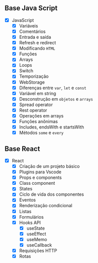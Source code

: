 ## Base Java Script 

- [x] JavaScript
    - [x] Variáveis
    - [x] Comentários
    - [x] Entrada e saída
    - [x] Refresh e redirect
    - [x] Modificando `HTML`
    - [x] Funções
    - [x] Arrays
    - [x] Loops
    - [x] Switch
    - [x] Temporização
    - [x] WebStorage
    - [x] Diferenças entre `var`, `let` e `const`
    - [x] Variável em string
    - [x] Desconstrução em `objetos` e `arrays`
    - [x] Spread operator
    - [x] Rest operator
    - [x] Operações em arrays
    - [x] Funções anônimas
    - [x] Includes, endsWith e startsWith
    - [x] Métodos `some` e `every`

## Base React

- [x] React
    - [x] Criação de um projeto básico
    - [x] Plugins para Vscode
    - [x] Props e components
    - [x] Class component
    - [x] States
    - [x] Ciclo de vida dos componentes
    - [x] Eventos
    - [x] Renderização condicional
    - [x] Listas
    - [x] Formulários
    - [x] Hooks API
        - [x] useState
        - [x] useEffect
        - [x] useMemo
        - [x] useCallback
    - [x] Requisições HTTP
    - [x] Rotas